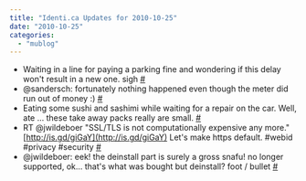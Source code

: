 ```yaml
---
title: "Identi.ca Updates for 2010-10-25"
date: "2010-10-25"
categories: 
  - "mublog"
---
```


- Waiting in a line for paying a parking fine and wondering if this delay won't result in a new one. sigh [#](http://identi.ca/notice/57373657)
- @sandersch: fortunately nothing happened even though the meter did run out of money :) [#](http://identi.ca/notice/57376274)
- Eating some sushi and sashimi while waiting for a repair on the car. Well, ate ... these take away packs really are small. [#](http://identi.ca/notice/57376399)
- RT @jwildeboer "SSL/TLS is not computationally expensive any more." [http://is.gd/giGaY](http://is.gd/giGaY) Let's make https default. #webid #privacy #security [#](http://identi.ca/notice/57406199)
- @jwildeboer: eek! the deinstall part is surely a gross snafu! no longer supported, ok... that's what was bought but deinstall? foot / bullet [#](http://identi.ca/notice/57408969)

